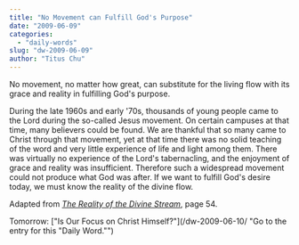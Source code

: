```yaml
---
title: "No Movement can Fulfill God's Purpose"
date: "2009-06-09"
categories: 
  - "daily-words"
slug: "dw-2009-06-09"
author: "Titus Chu"
---
```


No movement, no matter how great, can substitute for the living flow with its grace and reality in fulfilling God's purpose.

During the late 1960s and early '70s, thousands of young people came to the Lord during the so-called Jesus movement. On certain campuses at that time, many believers could be found. We are thankful that so many came to Christ through that movement, yet at that time there was no solid teaching of the word and very little experience of life and light among them. There was virtually no experience of the Lord's tabernacling, and the enjoyment of grace and reality was insufficient. Therefore such a widespread movement could not produce what God was after. If we want to fulfill God's desire today, we must know the reality of the divine flow.

Adapted from [_The Reality of the Divine Stream_](/book-reality-of-the-divine-stream/ "Go to the entry for this book."), page 54.

Tomorrow: ["Is Our Focus on Christ Himself?"](/dw-2009-06-10/ "Go to the entry for this "Daily Word."")
